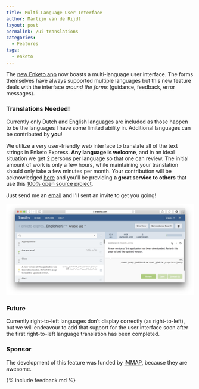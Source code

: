 ```yaml
---
title: Multi-Language User Interface
author: Martijn van de Rijdt
layout: post
permalink: /ui-translations
categories:
  - Features
tags:
  - enketo
---
```


The [new Enketo app](/enketo-express) now boasts a multi-language user interface. The forms themselves have always supported multiple languages but this new feature deals with the interface _around the forms_ (guidance, feedback, error messages).

### Translations Needed!

Currently only Dutch and English languages are included as those happen to be the languages I have some limited ability in. Additional languages can be contributed by **you**! 

We utilize a very user-friendly web interface to translate all of the text strings in Enketo Express. **Any language is welcome**, and in an ideal situation we get 2 persons per language so that one can review. The initial amount of work is only a few hours, while maintaining your translation should only take a few minutes per month. Your contribution will be acknowledged [here](https://github.com/kobotoolbox/enketo-express#translation) and you'll be providing **a great service to others** that use this [100% open source project](/now-fully-open-source).

Just send me an [email](mailto:martijn@enketo.org) and I'll sent an invite to get you going!

[![Transifex Screenshot](../files/2015/02/transifex.png "Transifex Screenshot")](https://www.transifex.com/projects/p/enketo-express/)

### Future

Currently right-to-left languages don't display correctly (as right-to-left), but we will endeavour to add that support for the user interface soon after the first right-to-left language translation has been completed.

### Sponsor

The development of this feature was funded by [iMMAP](http://immap.org), because they are awesome.

{% include feedback.md %}
